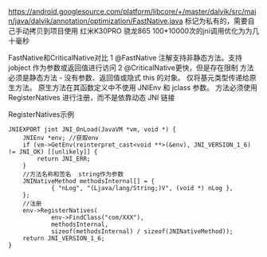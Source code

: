 
https://android.googlesource.com/platform/libcore/+/master/dalvik/src/main/java/dalvik/annotation/optimization/FastNative.java
标记为私有的，需要自己手动拷贝到项目使用
红米K30PRO 骁龙865 100*10000次的jni调用优化为为几十毫秒

FastNative和CriticalNative对比
1 @FastNative 注解支持非静态方法。支持jobject 作为参数或返回值进行访问
2 @CriticalNative更快，但是存在限制
  方法必须是静态方法 - 没有参数、返回值或隐式 this 的对象。
  仅将基元类型传递给原生方法。
  原生方法在其函数定义中不使用 JNIEnv 和 jclass 参数。
  方法必须使用 RegisterNatives 进行注册，而不是依靠动态 JNI 链接

RegisterNatives示例
```
JNIEXPORT jint JNI_OnLoad(JavaVM *vm, void *) {
    JNIEnv *env; //获取env
    if (vm->GetEnv(reinterpret_cast<void **>(&env), JNI_VERSION_1_6) != JNI_OK) [[unlikely]] {
        return JNI_ERR;
    }
    //方法名称和签名  string作为参数
    JNINativeMethod methodsInternal[] = {
            { "nLog", "(Ljava/lang/String;)V", (void *) nLog },
    };
    //注册
    env->RegisterNatives(
            env->FindClass("com/XXX"),
            methodsInternal,
            sizeof(methodsInternal) / sizeof(JNINativeMethod));
    return JNI_VERSION_1_6;
}
```